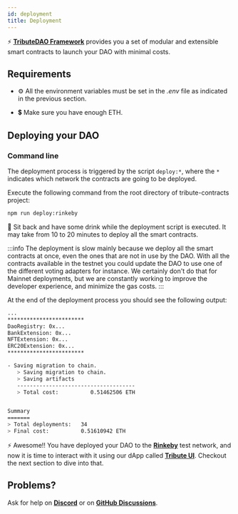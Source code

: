 ```yaml
---
id: deployment
title: Deployment
---
```


⚡️ **[TributeDAO Framework](https://github.com/openlawteam/tribute-contracts)** provides you a set of modular and extensible smart contracts to launch your DAO with minimal costs.

## Requirements

- ⚙️ All the environment variables must be set in the _.env_ file as indicated in the previous section.

- 💲  Make sure you have enough ETH.

## Deploying your DAO

### Command line

The deployment process is triggered by the script `deploy:*`, where the `*` indicates which network the contracts are going to be deployed.

Execute the following command from the root directory of tribute-contracts project:

```bash
npm run deploy:rinkeby
```

🍺 Sit back and have some drink while the deployment script is executed. It may take from 10 to 20 minutes to deploy all the smart contracts.

:::info
The deployment is slow mainly because we deploy all the smart contracts at once, even the ones that are not in use by the DAO. With all the contracts available in the testnet you could update the DAO to use one of the different voting adapters for instance. We certainly don't do that for Mainnet deployments, but we are constantly working to improve the developer experience, and minimize the gas costs.
:::

At the end of the deployment process you should see the following output:

```bash
...
************************
DaoRegistry: 0x...
BankExtension: 0x...
NFTExtension: 0x...
ERC20Extension: 0x...
************************

- Saving migration to chain.
   > Saving migration to chain.
   > Saving artifacts
   -------------------------------------
   > Total cost:          0.51462506 ETH


Summary
=======
> Total deployments:   34
> Final cost:          0.51610942 ETH
```

⚡️ Awesome!! You have deployed your DAO to the **[Rinkeby](https://rinkeby.etherscan.io/)** test network, and now it is time to interact with it using our dApp called **[Tribute UI](https://github.com/openlawteam/tribute-ui)**. Checkout the next section to dive into that.

## Problems?

Ask for help on **[Discord](https://discord.gg/xXMA2DYqNf)** or on **[GitHub Discussions](https://github.com/openlawteam/tribute-contracts/discussions/new)**.
